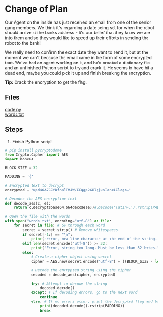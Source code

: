 # Change of Plan
Our Agent on the inside has just received an email from one of the senior gang members. We think it's regarding a date being set for when the robot should arrive at the banks address - it's our belief that they know we are into them and so they would like to speed up their efforts in sending the robot to the bank!

We really need to confirm the exact date they want to send it, but at the moment we can't because the email came in the form of some encrypted text. We've had an agent working on it, and he's created a dictionary file and an unfinished Python script to try and crack it. He seems to have hit a dead end, maybe you could pick it up and finish breaking the encryption.

**Tip:** Crack the encryption to get the flag.

## Files
[code.py](/assets/files/code.py)    
[words.txt](assets/files/words.txt)

## Steps
1. Finish Python script

```python
# pip install pycryptodome
from Crypto.Cipher import AES
import base64

BLOCK_SIZE = 32

PADDING = '{'

# Encrypted text to decrypt
encrypted = "xpd4OA7GZYDfn4lTMJW/EEqgp26BlgjxsTonc1Elcgo="

# Decodes the AES encryption text
def decode_aes(c, e):
    return c.decrypt(base64.b64decode(e))#.decode('latin-1').rstrip(PADDING)

# Open the file with the words
with open("words.txt", encoding="utf-8") as file:
    for secret in file: # Go through each word
        secret = secret.strip() # Remove whitespaces
        if secret[-1:] == "\n":
            print("Error, new line character at the end of the string. This will not match!")
        elif len(secret.encode("utf-8")) >= 32:
            print("Error, string too long. Must be less than 32 bytes.")
        else:
            # Create a cipher object using secret
            cipher = AES.new(secret.encode("utf-8") + ((BLOCK_SIZE - len(secret.encode("utf-8")) % BLOCK_SIZE) * PADDING).encode("utf-8"), AES.MODE_ECB)

            # Decode the encrypted string using the cipher
            decoded = decode_aes(cipher, encrypted)

            try: # Attempt to decode the string
                decoded.decode()
            except: # If decoding errors, go to the next word
                continue
            else: # If no errors occur, print the decrypted flag and break the loop
                print(decoded.decode().rstrip(PADDING))
                break
```
